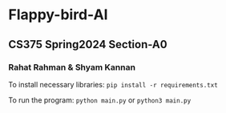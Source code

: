 # Flappy-bird-AI
## CS375 Spring2024 Section-A0
### Rahat Rahman & Shyam Kannan

To install necessary libraries: `pip install -r requirements.txt` <br />

To run the program: `python main.py` or `python3 main.py` <br />
